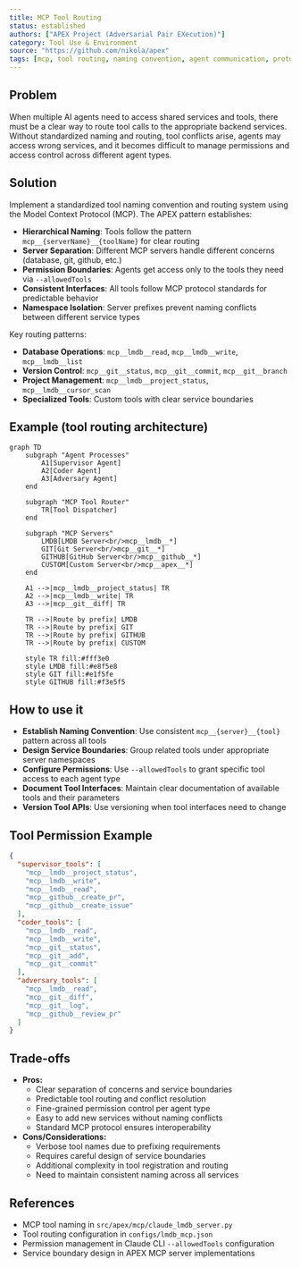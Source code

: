 ```yaml
---
title: MCP Tool Routing
status: established
authors: ["APEX Project (Adversarial Pair EXecution)"]
category: Tool Use & Environment
source: "https://github.com/nikola/apex"
tags: [mcp, tool routing, naming convention, agent communication, protocol design, standardization]
---
```


## Problem
When multiple AI agents need to access shared services and tools, there must be a clear way to route tool calls to the appropriate backend services. Without standardized naming and routing, tool conflicts arise, agents may access wrong services, and it becomes difficult to manage permissions and access control across different agent types.

## Solution
Implement a standardized tool naming convention and routing system using the Model Context Protocol (MCP). The APEX pattern establishes:

- **Hierarchical Naming**: Tools follow the pattern `mcp__{serverName}__{toolName}` for clear routing
- **Server Separation**: Different MCP servers handle different concerns (database, git, github, etc.)
- **Permission Boundaries**: Agents get access only to the tools they need via `--allowedTools`
- **Consistent Interfaces**: All tools follow MCP protocol standards for predictable behavior
- **Namespace Isolation**: Server prefixes prevent naming conflicts between different service types

Key routing patterns:
- **Database Operations**: `mcp__lmdb__read`, `mcp__lmdb__write`, `mcp__lmdb__list`
- **Version Control**: `mcp__git__status`, `mcp__git__commit`, `mcp__git__branch`
- **Project Management**: `mcp__lmdb__project_status`, `mcp__lmdb__cursor_scan`
- **Specialized Tools**: Custom tools with clear service boundaries

## Example (tool routing architecture)
```mermaid
graph TD
    subgraph "Agent Processes"
        A1[Supervisor Agent]
        A2[Coder Agent]
        A3[Adversary Agent]
    end

    subgraph "MCP Tool Router"
        TR[Tool Dispatcher]
    end

    subgraph "MCP Servers"
        LMDB[LMDB Server<br/>mcp__lmdb__*]
        GIT[Git Server<br/>mcp__git__*]
        GITHUB[GitHub Server<br/>mcp__github__*]
        CUSTOM[Custom Server<br/>mcp__apex__*]
    end

    A1 -->|mcp__lmdb__project_status| TR
    A2 -->|mcp__lmdb__write| TR
    A3 -->|mcp__git__diff| TR

    TR -->|Route by prefix| LMDB
    TR -->|Route by prefix| GIT
    TR -->|Route by prefix| GITHUB
    TR -->|Route by prefix| CUSTOM

    style TR fill:#fff3e0
    style LMDB fill:#e8f5e8
    style GIT fill:#e1f5fe
    style GITHUB fill:#f3e5f5
```

## How to use it
- **Establish Naming Convention**: Use consistent `mcp__{server}__{tool}` pattern across all tools
- **Design Service Boundaries**: Group related tools under appropriate server namespaces
- **Configure Permissions**: Use `--allowedTools` to grant specific tool access to each agent type
- **Document Tool Interfaces**: Maintain clear documentation of available tools and their parameters
- **Version Tool APIs**: Use versioning when tool interfaces need to change

## Tool Permission Example
```json
{
  "supervisor_tools": [
    "mcp__lmdb__project_status",
    "mcp__lmdb__write",
    "mcp__lmdb__read",
    "mcp__github__create_pr",
    "mcp__github__create_issue"
  ],
  "coder_tools": [
    "mcp__lmdb__read",
    "mcp__lmdb__write",
    "mcp__git__status",
    "mcp__git__add",
    "mcp__git__commit"
  ],
  "adversary_tools": [
    "mcp__lmdb__read",
    "mcp__git__diff",
    "mcp__git__log",
    "mcp__github__review_pr"
  ]
}
```

## Trade-offs
- **Pros:**
    - Clear separation of concerns and service boundaries
    - Predictable tool routing and conflict resolution
    - Fine-grained permission control per agent type
    - Easy to add new services without naming conflicts
    - Standard MCP protocol ensures interoperability
- **Cons/Considerations:**
    - Verbose tool names due to prefixing requirements
    - Requires careful design of service boundaries
    - Additional complexity in tool registration and routing
    - Need to maintain consistent naming across all services

## References
- MCP tool naming in `src/apex/mcp/claude_lmdb_server.py`
- Tool routing configuration in `configs/lmdb_mcp.json`
- Permission management in Claude CLI `--allowedTools` configuration
- Service boundary design in APEX MCP server implementations
